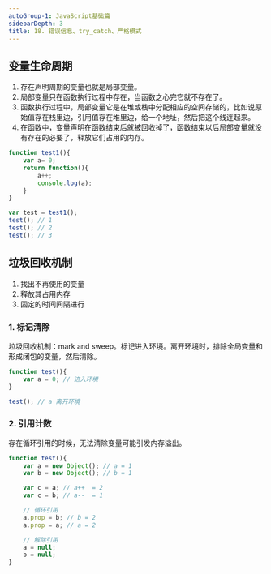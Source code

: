 ```yaml
---
autoGroup-1: JavaScript基础篇
sidebarDepth: 3
title: 18. 错误信息、try_catch、严格模式
---
```



## 变量生命周期
1. 存在声明周期的变量也就是局部变量。
2. 局部变量只在函数执行过程中存在，当函数之心完它就不存在了。
3. 函数执行过程中，局部变量它是在堆或栈中分配相应的空间存储的，比如说原始值存在栈里边，引用值存在堆里边，给一个地址，然后把这个线连起来。
4. 在函数中，变量声明在函数结束后就被回收掉了，函数结束以后局部变量就没有存在的必要了，释放它们占用的内存。
```javascript
function test1(){
    var a= 0;
    return function(){
        a++;
        console.log(a);
    }
}

var test = test1();
test(); // 1
test(); // 2
test(); // 3
```

## 垃圾回收机制
1. 找出不再使用的变量
2. 释放其占用内存
3. 固定的时间间隔进行

### 1. 标记清除
垃圾回收机制：mark and sweep。标记进入环境。离开环境时，排除全局变量和形成闭包的变量，然后清除。
```javascript
function test(){
    var a = 0; // 进入环境
}

test(); // a 离开环境
```

### 2. 引用计数
存在循环引用的时候，无法清除变量可能引发内存溢出。
```javascript
function test(){
    var a = new Object(); // a = 1
    var b = new Object(); // b = 1

    var c = a; // a++  = 2
    var c = b; // a--  = 1

    // 循环引用
    a.prop = b; // b = 2
    a.prop = a; // a = 2

    // 解除引用
    a = null;
    b = null;
}
```